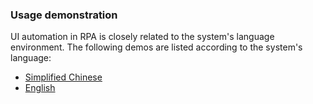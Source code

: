 ### Usage demonstration

UI automation in RPA is closely related to the system's language environment. The following demos are listed according to the system's language:
- [Simplified Chinese](/tdRPA/tdRPA/tree/master/demo/zh_CN)
- [English](/tdRPA/tdRPA/tree/master/demo/en)